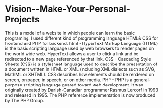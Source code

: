 # Vision--Make-Your-Personal-Projects
This is a model of a website in which people can learn the basic programing.
I used different kind of programming language HTML& CSS for frontend and PHP for backend.
html - HyperText Markup Language (HTML) is the basic scripting language used by web browsers to render pages on the world wide web. HyperText allows a user to click a link and be redirected to a new page referenced by that link.
CSS - Cascading Style Sheets (CSS) is a stylesheet language used to describe the presentation of a document written in HTML or XML (including XML dialects such as SVG, MathML or XHTML). CSS describes how elements should be rendered on screen, on paper, in speech, or on other media.
PHP - PHP is a general-purpose scripting language geared toward web development. It was originally created by Danish-Canadian programmer Rasmus Lerdorf in 1993 and released in 1995. The PHP reference implementation is now produced by The PHP Group.
